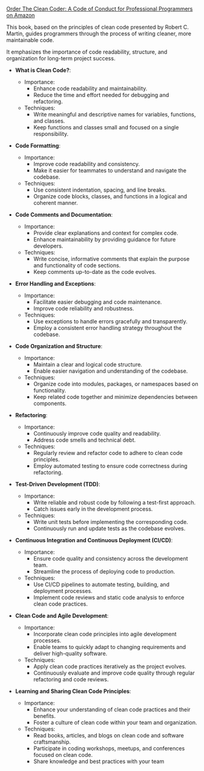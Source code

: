 [Order The Clean Coder: A Code of Conduct for Professional Programmers on Amazon](https://www.amazon.com/dp/0137081073?&_encoding=UTF8&tag=architect011b-20&linkCode=ur2&linkId=43b34878e33e2b59b503430ee3073e2e&camp=1789&creative=9325)

This book, based on the principles of clean code presented by Robert C. Martin, guides programmers through the process of writing cleaner, more maintainable code. 

It emphasizes the importance of code readability, structure, and organization for long-term project success.

* **What is Clean Code?**:
    * Importance:
        * Enhance code readability and maintainability.
        * Reduce the time and effort needed for debugging and refactoring.
    * Techniques:
        * Write meaningful and descriptive names for variables, functions, and classes.
        * Keep functions and classes small and focused on a single responsibility.

* **Code Formatting**:
    * Importance:
        * Improve code readability and consistency.
        * Make it easier for teammates to understand and navigate the codebase.
    * Techniques:
        * Use consistent indentation, spacing, and line breaks.
        * Organize code blocks, classes, and functions in a logical and coherent manner.

* **Code Comments and Documentation**:
    * Importance:
        * Provide clear explanations and context for complex code.
        * Enhance maintainability by providing guidance for future developers.
    * Techniques:
        * Write concise, informative comments that explain the purpose and functionality of code sections.
        * Keep comments up-to-date as the code evolves.

* **Error Handling and Exceptions**:
    * Importance:
        * Facilitate easier debugging and code maintenance.
        * Improve code reliability and robustness.
    * Techniques:
        * Use exceptions to handle errors gracefully and transparently.
        * Employ a consistent error handling strategy throughout the codebase.

* **Code Organization and Structure**:
    * Importance:
        * Maintain a clear and logical code structure.
        * Enable easier navigation and understanding of the codebase.
    * Techniques:
        * Organize code into modules, packages, or namespaces based on functionality.
        * Keep related code together and minimize dependencies between components.

* **Refactoring**:
    * Importance:
        * Continuously improve code quality and readability.
        * Address code smells and technical debt.
    * Techniques:
        * Regularly review and refactor code to adhere to clean code principles.
        * Employ automated testing to ensure code correctness during refactoring.

* **Test-Driven Development (TDD)**:
    * Importance:
        * Write reliable and robust code by following a test-first approach.
        * Catch issues early in the development process.
    * Techniques:
        * Write unit tests before implementing the corresponding code.
        * Continuously run and update tests as the codebase evolves.

* **Continuous Integration and Continuous Deployment (CI/CD)**:
    * Importance:
        * Ensure code quality and consistency across the development team.
        * Streamline the process of deploying code to production.
    * Techniques:
        * Use CI/CD pipelines to automate testing, building, and deployment processes.
        * Implement code reviews and static code analysis to enforce clean code practices.

* **Clean Code and Agile Development**:
    * Importance:
        * Incorporate clean code principles into agile development processes.
        * Enable teams to quickly adapt to changing requirements and deliver high-quality software.
    * Techniques:
        * Apply clean code practices iteratively as the project evolves.
        * Continuously evaluate and improve code quality through regular refactoring and code reviews.

* **Learning and Sharing Clean Code Principles**:
    * Importance:
        * Enhance your understanding of clean code practices and their benefits.
        * Foster a culture of clean code within your team and organization.
    * Techniques:
        * Read books, articles, and blogs on clean code and software craftsmanship.
        * Participate in coding workshops, meetups, and conferences focused on clean code.
        * Share knowledge and best practices with your team
